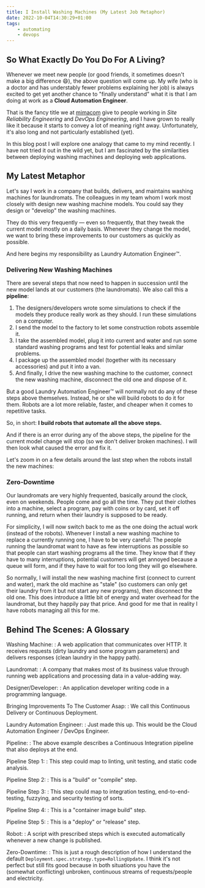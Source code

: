 ```yaml
---
title: I Install Washing Machines (My Latest Job Metaphor)
date: 2022-10-04T14:30:29+01:00
tags:
    - automating
    - devops
---
```


## So What Exactly Do You Do For A Living?

Whenever we meet new people (or good friends, it sometimes doesn't make a big difference 😄), the above question will come up.
My wife (who is a doctor and has understably fewer problems explaining her job) is always excited to get yet another chance to "finally understand" what it is that I am doing at work as a **Cloud Automation Engineer**.

That is the fancy title we at [mimacom](https://flowable.wd3.myworkdayjobs.com/de-DE/mimacom/details/Cloud-Automation-Engineer--m-f-d-_JR100074?q=cloud%20automation%20engineer) give to people working in *Site Reliability Engineering* and *DevOps Engineering*, and I have grown to really like it because it starts to convey a lot of meaning right away.
Unfortunately, it's also long and not particularly established (yet).

In this blog post I will explore one analogy that came to my mind recently.
I have not tried it out in the wild yet, but I am fascinated by the similarities between deploying washing machines and deploying web applications.

## My Latest Metaphor

Let's say I work in a company that builds, delivers, and maintains washing machines for laundromats.
The colleagues in my team whom I work most closely with design new washing machine models.
You could say they design or "develop" the washing machines.

They do this very frequently — even so frequently, that they tweak the current model mostly on a daily basis.
Whenever they change the model, we want to bring these improvements to our customers as quickly as possible.

And here begins my responsibility as Laundry Automation Engineer™️.

### Delivering New Washing Machines

There are several steps that now need to happen in succession until the new model lands at our customers (the laundromats).
We also call this a **pipeline**:

1. The designers/developers wrote some simulations to check if the models they produce really work as they should.
   I run these simulations on a computer.
1. I send the model to the factory to let some construction robots assemble it.
1. I take the assembled model, plug it into current and water and run some standard washing programs and test for potential leaks and similar problems.
1. I package up the assembled model (together with its necessary accessories) and put it into a van.
1. And finally, I drive the new washing machine to the customer, connect the new washing machine, disconnect the old one and dispose of it.

But a good Laundry Automation Engineer™️ will normally not do any of these steps above themselves.
Instead, he or she will build robots to do it for them.
Robots are a lot more reliable, faster, and cheaper when it comes to repetitive tasks.

So, in short:
**I build robots that automate all the above steps.**

And if there is an error during any of the above steps, the pipeline for the current model change will stop (so we don't deliver broken machines).
I will then look what caused the error and fix it.

Let's zoom in on a few details around the last step when the robots install the new machines:

### Zero-Downtime

Our laundromats are very highly frequented, basically around the clock, even on weekends.
People come and go all the time.
They put their clothes into a machine, select a program, pay with coins or by card, set it off running, and return when their laundry is supposed to be ready.

For simplicity, I will now switch back to me as the one doing the actual work (instead of the robots).
Whenever I install a new washing machine to replace a currently running one, I have to be very careful:
The people running the laundromat want to have as few interruptions as possible so that people can start washing programs all the time.
They know that if they have to many interruptions, potential customers will get annoyed because a queue will form, and if they have to wait for too long they will go elsewhere.

So normally, I will install the new washing machine first (connect to current and water), mark the old machine as "stale" (so customers can only get their laundry from it but not start any new programs), then disconnect the old one.
This does introduce a little bit of energy and water overhead for the laundromat, but they happily pay that price.
And good for me that in reality I have robots managing all this for me.

## Behind The Scenes: A Glossary

Washing Machine:
: A web application that communicates over HTTP.
  It receives requests (dirty laundry and some program parameters) and delivers responses (clean laundry in the happy path).

Laundromat:
: A company that makes most of its business value through running web applications and processing data in a value-adding way.

Designer/Developer:
: An application developer writing code in a programming language.

Bringing Improvements To The Customer Asap:
: We call this Continuous Delivery or Continuous Deployment.

Laundry Automation Engineer:
: Just made this up. This would be the Cloud Automation Engineer / DevOps Engineer.

Pipeline:
: The above example describes a Continuous Integration pipeline that also deploys at the end.

Pipeline Step 1:
: This step could map to linting, unit testing, and static code analysis.

Pipeline Step 2:
: This is a "build" or "compile" step.

Pipeline Step 3:
: This step could map to integration testing, end-to-end-testing, fuzzying, and security testing of sorts.

Pipeline Step 4:
: This is a "container image build" step.

Pipeline Step 5:
: This is a "deploy" or "release" step.

Robot:
: A script with prescribed steps which is executed automatically whenever a new change is published.

Zero-Downtime:
: This is just a rough description of how I understand the default `Deployment.spec.strategy.type=RollingUpdate`.
  I think it's not perfect but still fits good because in both situations you have the (somewhat conflicting) unbroken, continuous streams of requests/people and electricity.
